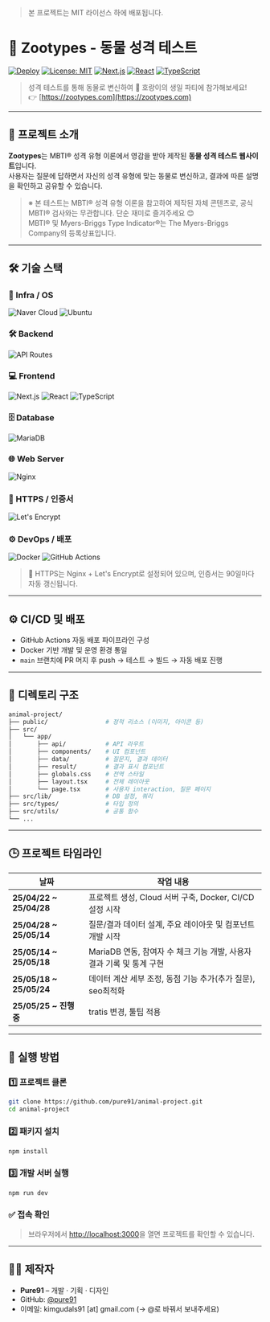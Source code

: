 > 본 프로젝트는 MIT 라이선스 하에 배포됩니다.
>

# 🐯 Zootypes - 동물 성격 테스트

[![Deploy](https://github.com/pure91/animal-project/actions/workflows/deploy.yml/badge.svg)](https://github.com/pure91/animal-project/actions/workflows/deploy.yml)
[![License: MIT](https://img.shields.io/badge/License-MIT-yellow.svg)](https://opensource.org/licenses/MIT)
[![Next.js](https://img.shields.io/badge/Next.js-15.x-black)](https://nextjs.org/)
[![React](https://img.shields.io/badge/React-19.x-purple)](https://reactjs.org/)
[![TypeScript](https://img.shields.io/badge/TypeScript-5.x-blue)](https://www.typescriptlang.org/)

> 성격 테스트를 통해 동물로 변신하여 🐯 호랑이의 생일 파티에 참가해보세요!  
> 👉 [https://zootypes.com](https://zootypes.com)

---

## 🐾 프로젝트 소개

**Zootypes**는 MBTI® 성격 유형 이론에서 영감을 받아 제작된 **동물 성격 테스트 웹사이트**입니다.  
사용자는 질문에 답하면서 자신의 성격 유형에 맞는 동물로 변신하고, 결과에 따른 설명을 확인하고 공유할 수 있습니다.

> ※ 본 테스트는 MBTI® 성격 유형 이론을 참고하여 제작된 자체 콘텐츠로, 공식 MBTI® 검사와는 무관합니다. 단순 재미로 즐겨주세요 😊  
> MBTI® 및 Myers-Briggs Type Indicator®는 The Myers-Briggs Company의 등록상표입니다.

---

## 🛠 기술 스택

### 🧱 Infra / OS
![Naver Cloud](https://img.shields.io/badge/Naver_Cloud-Infra-03C75A)
![Ubuntu](https://img.shields.io/badge/Ubuntu-22.04-E95420?logo=ubuntu)

### 🛠 Backend
![API Routes](https://img.shields.io/badge/Next.js_API-Routes-blue?logo=next.js)

### 💻 Frontend
![Next.js](https://img.shields.io/badge/Next.js-15.x-black?logo=nextdotjs)
![React](https://img.shields.io/badge/React-19.x-61DAFB?logo=react)
![TypeScript](https://img.shields.io/badge/TypeScript-5.x-3178C6?logo=typescript)

### 🗄️ Database
![MariaDB](https://img.shields.io/badge/MariaDB-Dockerized-003545?logo=mariadb)

### 🌐 Web Server
![Nginx](https://img.shields.io/badge/Nginx-ReverseProxy-009639?logo=nginx)

### 🔐 HTTPS / 인증서
![Let's Encrypt](https://img.shields.io/badge/Let's_Encrypt-Automated_SSL-orange)

### ⚙️ DevOps / 배포
![Docker](https://img.shields.io/badge/Docker-Containerized-2496ED?logo=docker)
![GitHub Actions](https://img.shields.io/badge/GitHub_Actions-CI/CD-2088FF?logo=githubactions)

> 🔐 HTTPS는 Nginx + Let's Encrypt로 설정되어 있으며, 인증서는 90일마다 자동 갱신됩니다.

---

## ⚙️ CI/CD 및 배포

- GitHub Actions 자동 배포 파이프라인 구성
- Docker 기반 개발 및 운영 환경 통일
- `main` 브랜치에 PR 머지 후 push → 테스트 → 빌드 → 자동 배포 진행

---

## 📂 디렉토리 구조

```bash
animal-project/
├── public/                # 정적 리소스 (이미지, 아이콘 등)
├── src/
│   └── app/
│       ├── api/           # API 라우트
│       ├── components/    # UI 컴포넌트
│       ├── data/          # 질문지, 결과 데이터
│       ├── result/        # 결과 표시 컴포넌트
│       ├── globals.css    # 전역 스타일
│       ├── layout.tsx     # 전체 레이아웃
│       └── page.tsx       # 사용자 interaction, 질문 페이지
├── src/lib/               # DB 설정, 쿼리
├── src/types/             # 타입 정의
├── src/utils/             # 공통 함수
└── ...
```

---

## 🕒 프로젝트 타임라인

| 날짜                    | 작업 내용                                      |
|-----------------------|--------------------------------------------|
| **25/04/22 ~ 25/04/28** | 프로젝트 생성, Cloud 서버 구축, Docker, CI/CD 설정 시작  |
| **25/04/28 ~ 25/05/14** | 질문/결과 데이터 설계, 주요 레이아웃 및 컴포넌트 개발 시작         |
| **25/05/14 ~ 25/05/18** | MariaDB 연동, 참여자 수 체크 기능 개발, 사용자 결과 기록 및 통계 구현 |
| **25/05/18 ~ 25/05/24** | 데이터 계산 세부 조정, 동점 기능 추가(추가 질문), seo최적화      |
| **25/05/25 ~ 진행중**    | tratis 변경, 툴팁 적용                           |

---

## 🚀 실행 방법

### 1️⃣ 프로젝트 클론
```bash
git clone https://github.com/pure91/animal-project.git
cd animal-project
```
### 2️⃣ 패키지 설치
``` bash
npm install
```

### 3️⃣ 개발 서버 실행
``` bash
npm run dev
```

### ✅ 접속 확인
> 브라우저에서 [http://localhost:3000](http://localhost:3000)을 열면 프로젝트를 확인할 수 있습니다.

---

## 👨‍💻 제작자

- **Pure91** – 개발 · 기획 · 디자인
- GitHub: [@pure91](https://github.com/pure91)
- 이메일: kimgudals91 [at] gmail.com (→ @로 바꿔서 보내주세요)